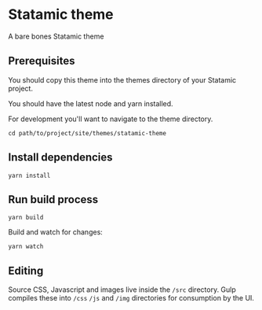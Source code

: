 # Statamic theme

A bare bones Statamic theme

## Prerequisites

You should copy this theme into the themes directory of
your Statamic project.

You should have the latest node and yarn installed.

For development you'll want to navigate to the theme directory.

```
cd path/to/project/site/themes/statamic-theme
```

## Install dependencies

```
yarn install
```

## Run build process

```
yarn build
```

Build and watch for changes:

```
yarn watch
```

## Editing

Source CSS, Javascript and images live inside the `/src` directory.
Gulp compiles these into `/css` `/js` and `/img` directories for
consumption by the UI.
